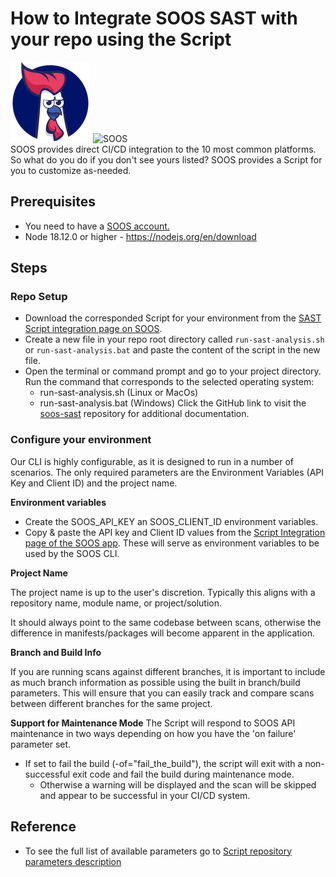 # How to Integrate SOOS SAST with your repo using the Script
<div>
<img src="../assets/img/SOOS-Icon.png" alt="SOOS" width="128" height="128">
<img src="../assets/img/shell.png" alt="SOOS" width="128" height="128">
</div>
SOOS provides direct CI/CD integration to the 10 most common platforms.  So what do you do if you don't see yours listed?
SOOS provides a Script for you to customize as-needed.

## Prerequisites
- You need to have a [SOOS account.](https://app.soos.io/register)
- Node 18.12.0 or higher - https://nodejs.org/en/download

## Steps

### **Repo Setup**
* Download the corresponded Script for your environment from the [SAST Script integration page on SOOS](https://app.soos.io/integrate/sast?id=script).
* Create a new file in your repo root directory called `run-sast-analysis.sh` or `run-sast-analysis.bat` and paste the content of the script in the new file.
* Open the terminal or command prompt and go to your project directory. Run the command that corresponds to the selected operating system:
    * run-sast-analysis.sh (Linux or MacOs)
    * run-sast-analysis.bat (Windows)
Click the GitHub link to visit the [soos-sast](https://github.com/soos-io/soos-sast) repository for additional documentation.

### **Configure your environment**
Our CLI is highly configurable, as it is designed to run in a number of scenarios. The only required parameters are the Environment Variables (API Key and Client ID) and the project name.

**Environment variables**

* Create the SOOS_API_KEY an SOOS_CLIENT_ID environment variables.
* Copy & paste the API key and Client ID values from the [Script Integration page of the SOOS app](https://app.soos.io/integrate/sast?id=script).  These will serve as environment variables to be used by the SOOS CLI.

**Project Name**

The project name is up to the user's discretion. Typically this aligns with a repository name, module name, or project/solution.

It should always point to the same codebase between scans, otherwise the difference in manifests/packages will become apparent in the application.

**Branch and Build Info**

If you are running scans against different branches, it is important to include as much branch information as possible using the built in branch/build parameters. This will ensure that you can easily track and compare scans between different branches for the same project.

**Support for Maintenance Mode**
The Script will respond to SOOS API maintenance in two ways depending on how you have the 'on failure' parameter set.

* If set to fail the build (-of="fail_the_build"), the script will exit with a non-successful exit code and fail the build during maintenance mode.
    * Otherwise a warning will be displayed and the scan will be skipped and appear to be successful in your CI/CD system.

## Reference
* To see the full list of available parameters go to [Script repository parameters description](https://github.com/soos-io/soos-sast?tab=readme-ov-file#parameters)